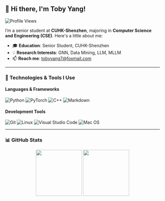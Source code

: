 ## 👋 Hi there, I'm Toby Yang! 
![Profile Views](https://komarev.com/ghpvc/?username=TobyYang7&color=blue&style=flat-square)

I’m a senior student at **CUHK-Shenzhen**, majoring in **Computer Science and Engineering (CSE)**. Here's a little about me:

- 🎓 **Education**: Senior Student, CUHK-Shenzhen
- 💡 **Research Interests**: GNN, Data Mining, LLM, MLLM
- 📫 **Reach me**: [tobyyang7@foxmail.com](mailto:tobyyang7@foxmail.com)

---
### 🔧 Technologies & Tools I Use

#### Languages & Frameworks
![Python](https://img.shields.io/badge/-Python-3776AB?style=flat-square&logo=Python&logoColor=white)
![PyTorch](https://img.shields.io/badge/-PyTorch-EE4C2C?style=flat-square&logo=pytorch&logoColor=white)
![C++](https://img.shields.io/badge/-C++-00599C?style=flat-square&logo=c%2B%2B&logoColor=white)
![Markdown](https://img.shields.io/badge/-Markdown-000000?style=flat-square&logo=markdown&logoColor=white)

#### Development Tools
![Git](https://img.shields.io/badge/-Git-F05032?style=flat-square&logo=git&logoColor=white)
![Linux](https://img.shields.io/badge/-Linux-FCC624?style=flat-square&logo=linux&logoColor=white)
![Visual Studio Code](https://img.shields.io/badge/-VS%20Code-007ACC?style=flat-square&logo=visual-studio-code&logoColor=white)
![Mac OS](https://img.shields.io/badge/-Mac%20OS-333333?style=flat-square&logo=apple&logoColor=white)

---

### 📊 GitHub Stats

<p align="center">
  <img height="150em" src="https://github-readme-stats.vercel.app/api?username=TobyYang7&show_icons=true&theme=default&include_all_commits=true&count_private=true"/>
  <img height="150em" src="https://github-profile-summary-cards.vercel.app/api/cards/profile-details?username=TobyYang7&theme=default"/>
</p>

